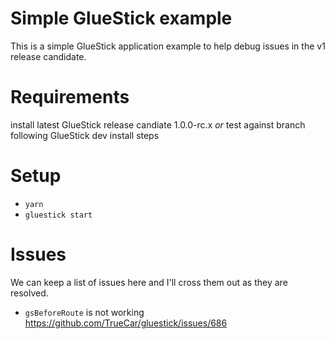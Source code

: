 # Simple GlueStick example
This is a simple GlueStick application example to help debug issues in the v1 release candidate.

# Requirements
install latest GlueStick release candiate 1.0.0-rc.x
*or*
test against branch following GlueStick dev install steps

# Setup
- `yarn`
- `gluestick start`

# Issues
We can keep a list of issues here and I'll cross them out as they are resolved.
 - `gsBeforeRoute` is not working https://github.com/TrueCar/gluestick/issues/686

